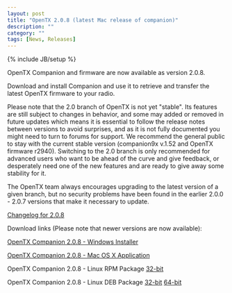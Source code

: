 ```yaml
---
layout: post
title: "OpenTX 2.0.8 (latest Mac release of companion)"
description: ""
category: ""
tags: [News, Releases]
---
```

{% include JB/setup %}

OpenTX Companion and firmware are now available as version 2.0.8.
 
Download and install Companion and use it to retrieve and transfer the latest OpenTX firmware to your radio.

Please note that the 2.0 branch of OpenTX is not yet "stable". Its features are still subject to changes in behavior, and some may added or removed in future updates which means it is essential to follow the release notes between versions to avoid surprises, and as it is not fully documented you might need to turn to forums for support. We recommend the general public to stay with the current stable version (companion9x v.1.52 and OpenTX firmware r2940). Switching to the 2.0 branch is only recommended for advanced users who want to be ahead of the curve and give feedback, or desperately need one of the new features and are ready to give away some stability for it.

The OpenTX team always encourages upgrading to the latest version of a given branch, but no security problems have been found in the earlier 2.0.0 - 2.0.7 versions that make it necessary to update.

[Changelog for 2.0.8](https://github.com/opentx/opentx/releases/tag/2.0.8)

Download links (Please note that newer versions are now available):

[OpenTX Companion 2.0.8 - Windows Installer](http://downloads-20.open-tx.org/companion/companionInstall_2.0.8.exe)

[OpenTX Companion 2.0.8 - Mac OS X Application](http://downloads-20.open-tx.org/companion/companion-macosx-2.0.8.dmg)

OpenTX Companion 2.0.8 - Linux RPM Package [32-bit](http://downloads-20.open-tx.org/companion/companion-2.0.8-i686.rpm)

OpenTX Companion 2.0.8 - Linux DEB Package [32-bit](http://downloads-20.open-tx.org/companion/companion_2.0.8_i386.deb) [64-bit](http://downloads-20.open-tx.org/companion/companion_2.0.8_amd64.deb)
